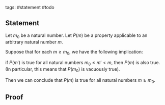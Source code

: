 tags: #statement #todo

## Statement

Let $m_0$ be a natural number.
Let $P(m)$ be a property applicable to an arbitrary natural number $m$.

Suppose that for each $m \geq m_0$, we have the following implication:

if $P(m')$ is true for all natural numbers $m_0 \leq m' \lt m$, then $P(m)$ is also true. 
(In particular, this means that $P(m_0)$ is vacuously true).

Then we can conclude that $P(m)$ is true for all natural numbers $m \geq m_0$.


## Proof
